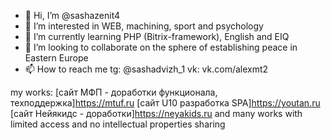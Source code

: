 - 👋 Hi, I’m @sashazenit4
- 👀 I’m interested in WEB, machining, sport and psychology
- 🌱 I’m currently learning PHP (Bitrix-framework), English and EIQ
- 💞️ I’m looking to collaborate on the sphere of establishing peace in Eastern Europe
- 📫 How to reach me
tg: @sashadvizh_1
vk: vk.com/alexmt2

my works:
[сайт МФП - доработки функционала, техподдержка]https://mtuf.ru
[сайт U10 разработка SPA]https://youtan.ru
[сайт Нейякидс - доработки]https://neyakids.ru
and many works with limited access and no intellectual properties sharing

<!---
sashazenit4/sashazenit4 is a ✨ special ✨ repository because its `README.md` (this file) appears on your GitHub profile.
You can click the Preview link to take a look at your changes.
--->
